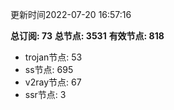 更新时间2022-07-20 16:57:16

**总订阅: 73**
**总节点: 3531**
**有效节点: 818**
- trojan节点: 53
- ss节点: 695
- v2ray节点: 67
- ssr节点: 3
